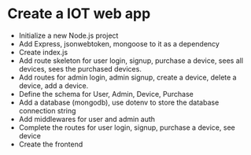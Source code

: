 # Create a IOT web app

 - Initialize a new Node.js project
 - Add Express, jsonwebtoken, mongoose to it as a dependency 
 - Create index.js
 - Add route skeleton for user login, signup, purchase a device, sees all devices, sees the purchased devices. 
 - Add routes for admin login, admin signup, create a device, delete a device, add a device.
 - Define the schema for User, Admin, Device, Purchase
 - Add a database (mongodb), use dotenv to store the database connection string
 - Add middlewares for user and admin auth
 - Complete the routes for user login, signup, purchase a device, see device 
 - Create the frontend
